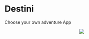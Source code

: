#  Destini

Choose your own adventure App

<p align="center">
<img src="https://media.giphy.com/media/dX37l6mCapW7O7HQYe/giphy.gif"/>
</p>
